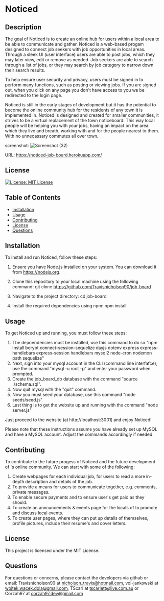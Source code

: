 # Noticed

## Description

The goal of Noticed is to create an online hub for users within a local area to be able to communicate and gather. Noticed is a web-based progam designed to connect job seekers with job opportunities in local areas. Through a sleek UI (user interface) users are able to post jobs, which they may later view, edit or remove as needed. Job seekers are able to search through a list of jobs, or they may search by job category to narrow down their search results.

To help ensure user security and privacy, users must be signed in to perform many functions, such as posting or viewing jobs. If you are signed out, when you click on any page you don't have access to you we be redirected to the login page.

Noticed is still in the early stages of development but it has the potential to become the online community hub for the residents of any town it is implemented in. Noticed is designed and created for smaller communities, it strives to be a virtual replacement of the town noticeboard. This way local people will be helping you with your jobs, having an impact on the area which they live and breath, working with and for the people nearest to them. With no unnecassary commutes all over town.

screenshot:
![Screenshot (32)](https://github.com/Travisnicholson90/job-board/assets/123338043/3db499ce-8848-4051-8b96-3125a9599c92)

URL: https://noticed-job-board.herokuapp.com/

## License

[![License: MIT License](https://img.shields.io/badge/MIT-License-blue.svg)](https://opensource.org/licenses/MITLicense)

## Table of Contents

- [Installation](#installation)
- [Usage](#usage)
- [Contributing](#contributing)
- [License](#license)
- [Questions](#questions)

## Installation

To install and run Noticed, follow these steps:

1. Ensure you have Node.js installed on your system. You can download it from https://nodejs.org.

2. Clone this repository to your local machine using the following command:
git clone https://github.com/Travisnicholson90/job-board 

3. Navigate to the project directory:
cd job-board

4. Install the required dependencies using npm:
npm install

## Usage

To get Noticed up and running, you must follow these steps:
1. The depoendencies must be installed, use this command to do so "npm install bcrypt connect-session-sequelize dayjs dotenv express express-handlebars express-session handlebars mysql2 node-cron nodemon path sequelize"
2. Next, sign into your mysql account in the CLI (command line interfafce), use the command "mysql -u root -p" and enter your password when prompted.
3. Create the job_board_db database with the command "source ./schema.sql".
4. Now quit mysql with the "quit" command.
5. Now you must seed your database, use this command "node seeds/seed.js"
6. Last thing is to get the website up and running with the command "node server.js"

Just proceed to the website (at http://localhost:3001) and enjoy Noticed!

Please note that these instructions assume you have already set up MySQL and have a MySQL account. Adjust the commands accordingly if needed.

## Contributing

To contribute to the future progess of Noticed and the future development of <town name>'s online community. We can start with some of the following:
1. Create webpages for each individual job, for users to read a more in-depth description and details of the job.
2. To provide a means for users to communicate together, e.g. comments, private messages.
3. To enable secure payments and to ensure user's get paid as they should.
4. To create an announcements & events page for the locals of <town name> to promote and discuss local events.
5. To create user pages, where they can put up details of themselves, profile pictures, include their resume's and cover letters.

## License

This project is licensed under the MIT License.

## Questions

For questions or concerns, please contact the developers via github or email: Travisnicholson90 at nicholson_travis@hotmail.com, voi-jankowski at wojtek.wacek.dola@gmail.com, TScarl at tscarlett@live.com.au or Corzah97 at corzah97.dev@gmail.com
